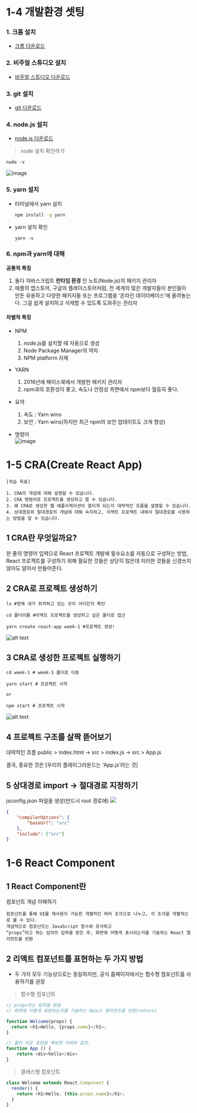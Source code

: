 # 1-4 개발환경 셋팅

### 1. 크롬 설치
- [크롬 다운로드](https://www.google.com/intl/ko_kr/chrome/)

### 2. 비주얼 스튜디오 설치
- [비주얼 스튜디오 다운로드](https://visualstudio.microsoft.com/ko/downloads/)

### 3. git 설치
- [git 다운로드](https://git-scm.com/downloads)

### 4. node.js 설치
- [node.js 다운로드](https://nodejs.org/ko/)
  
 > node 설치 확인하기
  ```
  node -v
  ```
![image](https://github.com/whitewise95/-/assets/81284265/a9040a62-42cb-4b91-a7ab-fbf6865ef667)


### 5. yarn 설치
- 터미널에서 yarn 설치  
  ```bash
  npm install -g yarn
  ```
  
- yarn 설치 확인  
  ```
  yarn -v 
  ```

### 6. npm과 yarn에 대해  
 **공통적 특징** 
 1. 둘다 자바스크립트 **런타임 환경** 인 노트(Node.js)의 패키지 관리자  
 2. 애플의 앱스토어, 구글의 플레이스토어처럼, 전 세계의 많은 개발자들이 본인들이 만든 유용하고 다양한 패키지들 또는 프로그램을 ‘온라인 데이터베이스’에 올려놓는다. 그걸 쉽게 설치하고 삭제할 수 있도록 도와주는 관리자
  
    
#### **차별적 특징**
- NPM
    1. node.js를 설치할 때 자동으로 생성
    2. Node Package Manager의 약자
    3. NPM platform 자체
- YARN
    1. 2016년에 페이스북에서 개발한 패키지 관리자
    2. npm과의 호환성이 좋고, 속도나 안정성 측면에서 npm보다 월등히 좋다.
- 요약
    1. 속도 : Yarn wins
    2. 보안 : Yarn wins(하지만 최근 npm의 보안 업데이트도 크게 향상)
 

- 명령어  
![image](https://github.com/whitewise95/-/assets/81284265/6f331554-e4bd-46b8-81fb-cccca8f2605f)






# 1-5 CRA(Create React App)
```
[학습 목표]

1. CRA의 개념에 대해 설명할 수 있습니다.
2. CRA 명령어로 프로젝트를 생성하고 열 수 있습니다.
3. 왜 CRA로 생성한 웹 애플리케이션이 열리게 되는지 대략적인 흐름을 설명할 수 있습니다.
4. 상대경로와 절대경로의 개념에 대해 숙지하고, 리액트 프로젝트 내에서 절대경로를 사용하는 방법을 알 수 있습니다.
```


## 1 CRA란 무엇일까요?
한 줄의 명령어 입력으로 React 프로젝트 개발에 필수요소를 자동으로 구성하는 방법, React 프로젝트를 구성하기 위해 필요한 것들은 상당히 많은데 이러한 것들을 신경쓰지 않아도 알아서 만들어준다.


## 2 CRA로 프로젝트 생성하기
```
ls #현재 내가 위치하고 있는 곳이 어디인지 확인

cd 폴더이름 #리액트 프로젝트를 생성하고 싶은 폴더로 접근

yarn create react-app week-1 #프로젝트 생성!
```
![alt text](image.png)


## 3 CRA로 생성한 프로젝트 실행하기
```
cd week-1 # week-1 폴더로 이동
```

```
yarn start # 프로젝트 시작 

or 

npm start # 프로젝트 시작 
```

![alt text](image-1.png)




## 4 프로젝트 구조를 살짝 뜯어보기

대략적인 흐름 
public > index.html
→ src > index.js
→ src > App.js

결국, 중요한 것은 [우리의 플레이그라운드는 ‘App.js’라는 것]



## 5 상대경로 import → 절대경로 지정하기
jsconfig.json 파일을 생성(반드시 root 경로에)
![](image-2.png)

```json
{
	"compilerOptions": {
		"baseUrl": "src"
	},
	"include": ["src"]
}
```

# 1-6 React Component

## 1 React Component란 
컴포넌트 개념 이해하기     

```
컴포넌트를 통해 UI를 재사용이 가능한 개별적인 여러 조각으로 나누고, 각 조각을 개별적으로 볼 수 있다.
개념적으로 컴포넌트는 JavaScript 함수와 유사하고
“props”라고 하는 임의의 입력을 받은 후, 화면에 어떻게 표시되는지를 기술하는 React 엘리먼트를 반환
```  


## 2 리액트 컴포넌트를 표현하는 두 가지 방법

- 두 가지 모두 기능상으로는 동일하지만, 공식 홈페이지에서는 함수형 컴포넌트를 사용하기를 권장   

> 함수형 컴포넌트  
```TypeScript
// props라는 입력을 받음
// 화면에 어떻게 표현되는지를 기술하는 React 엘리먼츠를 반환(return)

function Welcome(props) {
  return <h1>Hello, {props.name}</h1>;
}

// 훨씬 쉬운 표현을 해보면 아래와 같죠.
function App () {
	return <div>hello</div>
}
```  

> 클래스형 컴포넌트  
```TypeScript
class Welcome extends React.Component {
  render() {
    return <h1>Hello, {this.props.name}</h1>;
  }
}
```  




